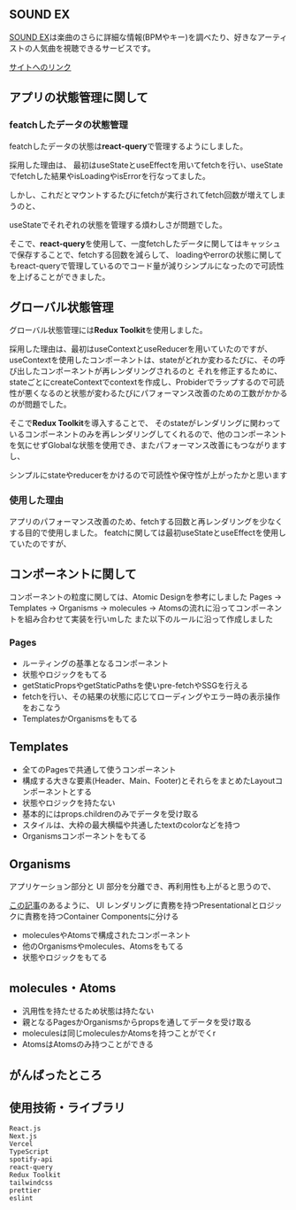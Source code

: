 ## SOUND EX
[SOUND EX](https://sound-ex.vercel.app/)は楽曲のさらに詳細な情報(BPMやキー)を調べたり、好きなアーティストの人気曲を視聴できるサービスです。

[サイトへのリンク](https://sound-ex.vercel.app/)


## アプリの状態管理に関して
### featchしたデータの状態管理
featchしたデータの状態は**react-query**で管理するようにしました。

採用した理由は、
最初はuseStateとuseEffectを用いてfetchを行い、useStateでfetchした結果やisLoadingやisErrorを行なってました。

しかし、これだとマウントするたびにfetchが実行されてfetch回数が増えてしまうのと、

useStateでそれぞれの状態を管理する煩わしさが問題でした。

そこで、**react-query**を使用して、一度fetchしたデータに関してはキャッシュで保存することで、fetchする回数を減らして、
loadingやerrorの状態に関してもreact-queryで管理しているのでコード量が減りシンプルになったので可読性を上げることができました。

## グローバル状態管理
グローバル状態管理には**Redux Toolkit**を使用しました。

採用した理由は、最初はuseContextとuseReducerを用いていたのですが、
useContextを使用したコンポーネントは、stateがどれか変わるたびに、その呼び出したコンポーネントが再レンダリングされるのと
それを修正するために、stateごとにcreateContextでcontextを作成し、Probiderでラップするので可読性が悪くなるのと状態が変わるたびにパフォーマンス改善のための工数がかかるのが問題でした。

そこで**Redux Toolkit**を導入することで、
そのstateがレンダリングに関わっているコンポーネントのみを再レンダリングしてくれるので、他のコンポーネントを気にせずGlobalな状態を使用でき、またパフォーマンス改善にもつながりますし、

シンプルにstateやreducerをかけるので可読性や保守性が上がったかと思います


### 使用した理由
アプリのパフォーマンス改善のため、fetchする回数と再レンダリングを少なくする目的で使用しました。
featchに関しては最初useStateとuseEffectを使用していたのですが、


## コンポーネントに関して
コンポーネントの粒度に関しては、Atomic Designを参考にしました
Pages -> Templates -> Organisms -> molecules -> Atomsの流れに沿ってコンポーネントを組み合わせて実装を行いmした
また以下のルールに沿って作成しました

### Pages
- ルーティングの基準となるコンポーネント
- 状態やロジックをもてる
- getStaticPropsやgetStaticPathsを使いpre-fetchやSSGを行える
- fetchを行い、その結果の状態に応じてローディングやエラー時の表示操作をおこなう
- TemplatesかOrganismsをもてる

## Templates
- 全てのPagesで共通して使うコンポーネント
- 構成する大きな要素(Header、Main、Footer)とそれらをまとめたLayoutコンポーネントとする
- 状態やロジックを持たない
- 基本的にはprops.childrenのみでデータを受け取る
- スタイルは、大枠の最大横幅や共通したtextのcolorなどを持つ
- Organismsコンポーネントをもてる

## Organisms
アプリケーション部分と UI 部分を分離でき、再利用性も上がると思うので、

[この記事](https://medium.com/@dan_abramov/smart-and-dumb-components-7ca2f9a7c7d0)のあるように、
UI レンダリングに責務を持つPresentationalとロジックに責務を持つContainer Componentsに分ける
- moleculesやAtomsで構成されたコンポーネント
- 他のOrganismsやmolecules、Atomsをもてる
- 状態やロジックをもてる

## molecules・Atoms
- 汎用性を持たせるため状態は持たない
- 親となるPagesかOrganismsからpropsを通してデータを受け取る
- moleculesは同じmoleculesかAtomsを持つことがでくr
- AtomsはAtomsのみ持つことができる


## がんばったところ

## 使用技術・ライブラリ
```
React.js
Next.js
Vercel
TypeScript
spotify-api
react-query
Redux Toolkit
tailwindcss
prettier
eslint
```


